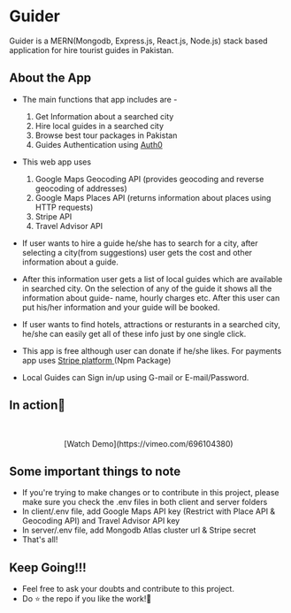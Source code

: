 # Guider
Guider is a MERN(Mongodb, Express.js, React.js, Node.js) stack based application for hire tourist guides in Pakistan.

## About the App
  - The main functions that app includes are -
    1. Get Information about a searched city
    2. Hire local guides in a searched city
    3. Browse best tour packages in Pakistan
    4. Guides Authentication using [ Auth0 ](https://auth0.com/)
  - This web app uses
    1. Google Maps Geocoding API (provides geocoding and reverse geocoding of addresses)
    2. Google Maps Places API (returns information about places using HTTP requests)
    3. Stripe API
    4. Travel Advisor API

  - If user wants to hire a guide he/she has to search for a city, after selecting a city(from suggestions) user gets the cost and other information about a guide.
  - After this information user gets a list of local guides which are available in searched city. On the selection of any of the guide it shows all the information about guide- name, hourly charges etc. After this user can put his/her information and your guide will be booked.
  - If user wants to find hotels, attractions or resturants in a searched city, he/she can easily get all of these info just by one single click.
  - This app is free although user can donate if he/she likes. For payments app uses [ Stripe platform ](https://www.npmjs.com/package/@stripe/react-stripe-js)(Npm Package)
  - Local Guides can Sign in/up using G-mail or E-mail/Password.

## In action👀
<br>
<p align="center">
    [Watch Demo](https://vimeo.com/696104380)
 </p> 
 
## Some important things to note
   - If you're trying to make changes or to contribute in this project, please make sure you check the .env files in both client and server folders
   - In client/.env file, add Google Maps API key (Restrict with Place API & Geocoding API) and Travel Advisor API key
   - In server/.env file, add Mongodb Atlas cluster url & Stripe secret
   -  That's all!

## Keep Going!!!
   - Feel free to ask your doubts and contribute to this project.
   - Do ⭐ the repo if you like the work!🙌
